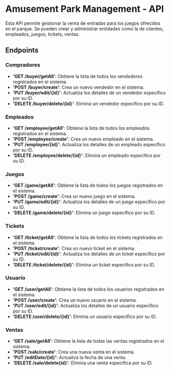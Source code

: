 # Amusement Park Management - API

Esta API permite gestionar la venta de entradas para los juegos ofrecidos en el parque. 
Se pueden crear y administrar entidades como la de clientes, empleados, juegos, tickets, ventas.

## Endpoints
### Compradores
- **'GET /buyer/getAll'**: Obtiene la lista de todos los vendedores registrados en el sistema.
- **'POST /buyer/create'**: Crea un nuevo vendedor en el sistema.
- **'PUT /buyer/edit/{id}'**: Actualiza los detalles de un vendedor específico por su ID.
- **'DELETE /buyer/delete/{id}'**: Elimina un vendedor específico por su ID.

### Empleados
- **'GET /employee/getAll'**: Obtiene la lista de todos los empleados registrados en el sistema.
- **'POST /employee/create'**: Crea un nuevo empleado en el sistema.
- **'PUT /employee/{id}'**: Actualiza los detalles de un empleado específico por su ID.
- **'DELETE /employee/delete/{id}'**: Elimina un empleado específico por su ID.

### Juegos
- **'GET /game/getAll'**: Obtiene la lista de todos los juegos registrados en el sistema.
- **'POST /game/create'**: Crea un nuevo juego en el sistema.
- **'PUT /game/edit/{id}'**: Actualiza los detalles de un juego específico por su ID.
- **'DELETE /game/delete/{id}'**: Elimina un juego específico por su ID.

### Tickets
- **'GET /ticket/getAll'**: Obtiene la lista de todos los tickets registrados en el sistema.
- **'POST /ticket/create'**: Crea un nuevo ticket en el sistema.
- **'PUT /ticket/edit/{id}'**: Actualiza los detalles de un ticket específico por su ID.
- **'DELETE /ticket/delete/{id}'**: Elimina un ticket específico por su ID.

### Usuario
- **'GET /user/getAll'**: Obtiene la lista de todos los usuarios registrados en el sistema.
- **'POST /user/create'**: Crea un nuevo usuario en el sistema.
- **'PUT /user/edit/{id}'**: Actualiza los detalles de un usuario específico por su ID.
- **'DELETE /user/delete/{id}'**: Elimina un usuario específico por su ID.

### Ventas
- **'GET /sale/getAll'**: Obtiene la lista de todas las ventas registrados en el sistema.
- **'POST /sale/create'**: Crea una nueva venta en el sistema.
- **'PUT /editDate/{id}'**: Actualiza la fecha de una venta.
- **'DELETE /sale/delete{id}'**: Elimina una venta específica por su ID.



